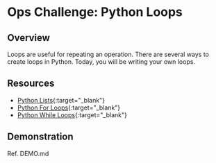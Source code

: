 # Ops Challenge: Python Loops

## Overview

Loops are useful for repeating an operation. There are several ways to create loops in Python. Today, you will be writing your own loops.

## Resources

- [Python Lists](https://www.w3schools.com/python/python_lists.asp){:target="_blank"}
- [Python For Loops](https://www.w3schools.com/python/python_for_loops.asp){:target="_blank"}
- [Python While Loops](https://www.w3schools.com/python/python_while_loops.asp){:target="_blank"}

## Demonstration

Ref. DEMO.md
